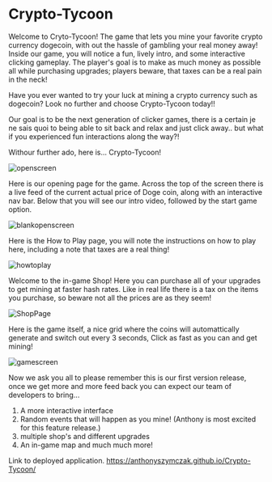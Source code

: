 # Crypto-Tycoon

Welcome to Cryto-Tycoon!
The game that lets you mine your favorite crypto currency dogecoin, with out the hassle of gambling your real money away! 
Inside our game, you will notice a fun, lively intro, and some interactive clicking gameplay.
The player's goal is to make as much money as possible all while purchasing upgrades; players beware, that taxes can be a real pain in the neck!


Have you ever wanted to try your luck at mining a crypto currency such as dogecoin? Look no further and choose Crypto-Tycoon today!!


Our goal is to be the next generation of clicker games, there is a certain je ne sais quoi to being able to sit back and relax and just click away.. but what if you experienced fun interactions along the way?!

Withour further ado, here is... Crypto-Tycoon!

![openscreen](https://user-images.githubusercontent.com/81388435/121791663-5e37c180-cbba-11eb-8175-7b1900a12e5b.png)



Here is our opening page for the game. Across the top of the screen there is a live feed of the current actual price of Doge coin, along with an interactive nav bar.
Below that you will see our intro video, followed by the start game option. 


![blankopenscreen](https://user-images.githubusercontent.com/81388435/121791668-6a238380-cbba-11eb-92ae-aee15151b07c.png)



Here is the How to Play page, you will note the instructions on how to play here, including a note that taxes are a real thing!

![howtoplay](https://user-images.githubusercontent.com/81388435/121791673-79a2cc80-cbba-11eb-8f29-310a63bc3744.png)



Welcome to the in-game Shop! Here you can purchase all of your upgrades to get mining at faster hash rates. Like in real life there is a tax on the items you purchase, so beware not all the prices are as they seem!


![ShopPage](https://user-images.githubusercontent.com/81388435/121791671-73aceb80-cbba-11eb-8e09-da997cef3509.png)




Here is the game itself, a nice grid where the coins will automattically generate and switch out every 3 seconds, Click as fast as you can and get mining!

![gamescreen](https://user-images.githubusercontent.com/81388435/121791983-9987bf80-cbbd-11eb-9504-6246931d4875.png)

Now we ask you all to please remember this is our first version release, once we get more and more feed back you can expect our team of developers to bring...
1) A more interactive interface
2) Random events that will happen as you mine! (Anthony is most excited for this feature release.)
3) multiple shop's and different upgrades
4) An in-game map
and much much more!


Link to deployed application.
https://anthonyszymczak.github.io/Crypto-Tycoon/

